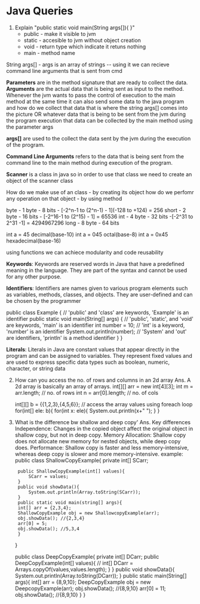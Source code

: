 # Java Queries

1. Explain "public static void main(String args[]){ }"
   - public - make it visible to jvm
   - static - accesible to jvm without object creation
   - void - return type which indicate it retuns nothing
   - main - method name

String args[] - args is an array of strings -- using it we can recieve command line arguments that is sent from cmd

**Parameters** are in the method signature that are ready to collect the data.
**Arguments** are the actual data that is being sent as input to the method.
Whenever the jvm wants to pass the control of execution to the main method at the same time it can also send some data to the java program and how do we collect that data that is where the string args[] comes into the picture  OR
whatever data that is being to be sent from the jvm during the program execution that data can be collected by the main method using the parameter args

**args[]** are used to the collect the data sent by the jvm during the execution of the program.

**Command Line Arguments** refers to the data that is being sent from the command line to the main method during execution of the program.

**Scanner** is a class in java so in order to use that class we need to create an object of the scanner class

How do we make use of an class - by creating its object
how do we perfomr any operation on that object - by using method

byte - 1 byte - 8 bits - [-2^n-1 to (2^n-1) - 1](-128 to +124) = 256
short - 2 byte - 16 bits - [-2^16-1 to (2^15) - 1] = 65536
int - 4 byte - 32 bits -[-2^31 to 2^31 -1] = 4294967296
long - 8 byte - 64 bits

int a = 45 decimal(base-10)
int a = 045 octal(base-8)
int a = 0x45 hexadecimal(base-16)

using functions we can achiece modularity and code reusability


**Keywords**: Keywords are reserved words in Java that have a predefined meaning in the language. They are part of the syntax and cannot be used for any other purpose.

**Identifiers**: Identifiers are names given to various program elements such as variables, methods, classes, and objects. They are user-defined and can be chosen by the programmer

public class Example { // 'public' and 'class' are keywords, 'Example' is an identifier
    public static void main(String[] args) { // 'public', 'static', and 'void' are keywords, 'main' is an identifier
        int number = 10; // 'int' is a keyword, 'number' is an identifier
        System.out.println(number); // 'System' and 'out' are identifiers, 'println' is a method identifier
    }
}

**Literals**: Literals in Java are constant values that appear directly in the program and can be assigned to variables. They represent fixed values and are used to express specific data types such as boolean, numeric, character, or string data

2. How can you access the no. of rows and columns in an 2d array
Ans.  A 2d array is basically an array of arrays.
    int[][] arr = new int[4][3];
    int m = arr.length; // no. of rows 
    int n = arr[0].length; // no. of cols
     
    int[][] b = {{1,2,3},{4,5,6}};
    // access the array values using foreach loop
    for(int[] ele: b){
        for(int x: ele){
            System.out.println(x+" ");
        }
    }

3. What is the difference bw shallow and deep copy'
Ans. Key differences
Independence: Changes in the copied object affect the original object in shallow copy, but not in deep copy.
Memory Allocation: Shallow copy does not allocate new memory for nested objects, while deep copy does.
Performance: Shallow copy is faster and less memory-intensive, whereas deep copy is slower and more memory-intensive.
example: 
    public class ShallowCopyExample{
        private int[] SCarr;

        public ShallowCopyExample(int[] values){
            SCarr = values;
        }
        public void showData(){
            System.out.println(Array.toString(SCarr));
        }
        public static void main(string[] args){
        int[] arr = {2,3,4};
        ShallowCopyExample obj = new ShallowcopyExample(arr);
        obj.showData(); //{2,3,4}
        arr[0] = 5;
        obj.showData(); //5,3,4
        }
    }

    public class DeepCopyExample{
        private int[] DCarr;
        public DeepCopyExample(int[] values){
            <!-- DCarr = new DCarr(values.length)
            for(int i=0;i<DCarr.length;i++){
                DCarr[i] = values[i]; -->
            // int[] DCarr = Arrays.copyOf(values,values.length);
            }
        }
        public void showData(){
            System.out.println(Array.toString(DCarr));
        }
        public static main(String[] args){
            int[] arr = {8,9,10};
            DeepCopyExample obj = new DeepcopyExample(arr);
            obj.showData(); //{8,9,10}
            arr[0] = 11; 
            obj.showData(); //{8,9,10}
        }
    }